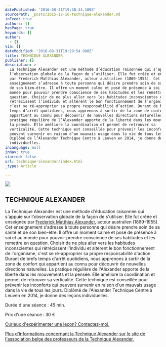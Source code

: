 ```yaml
---
datePublished: '2016-08-31T19:38:34.109Z'
sourcePath: _posts/2015-12-16-technique-alexander.md
inFeed: true
authors: []
hasPage: true
keywords: []
author:
  - {}
via: {}
dateModified: '2016-08-31T19:29:54.980Z'
title: TECHNIQUE ALEXANDER
publisher: {}
description: >-
  La Technique Alexander est une méthode d’éducation raisonnée qui s’appuie sur
  l’observation globale de la façon de s’utiliser. Elle fut créée et enseignée
  par Frederick Matthias Alexander, acteur australien (1869-1955). Cet
  enseignement s’adresse à toute personne qui désire prendre soin de sa santé et
  de son bien-être. Il offre un moment calme et posé de présence à soi et au
  monde pour pouvoir prendre conscience de ses habitudes et les remettre en
  question. Choisir de ne plus aller vers les habitudes inconscientes qui
  rétrécissent l’individu et altèrent le bon fonctionnement de l’organisme,
  c’est se ré-approprier sa propre responsabilité d’action. Durant de brefs
  temps d’arrêt quotidiens, nous apprenons à sortir de la zone de confort qui
  appartient au connu pour découvrir de nouvelles directions naturelles. La
  pratique régulière de l’Alexander apporte de la liberté dans les mouvements et
  la pensée. Elle améliore la coordination et permet de retrouver sa
  verticalité. Cette technique est conseillée pour prévenir les inconforts qui
  peuvent survenir en raison d’un mauvais usage dans la vie de tous les jours.
  Diplômé de l’Alexander Technique Centre à Leuven en 2014, je donne des leçons
  individuelles.
inLanguage: null
inNav: true
starred: false
url: technique-alexander/index.html
_type: Article

---
```

![](https://the-grid-user-content.s3-us-west-2.amazonaws.com/6d723faf-7438-4deb-a4b4-d23bc4575f47.jpg)

## TECHNIQUE ALEXANDER

La Technique Alexander est une méthode d'éducation raisonnée qui s'appuie sur l'observation globale de la façon de s'utiliser. Elle fut créée et enseignée par [Frederick Matthias Alexander][0], acteur australien (1869-1955). Cet enseignement s'adresse à toute personne qui désire prendre soin de sa santé et de son bien-être. Il offre un moment calme et posé de présence à soi et au monde pour pouvoir prendre conscience de ses habitudes et les remettre en question. Choisir de ne plus aller vers les habitudes inconscientes qui rétrécissent l'individu et altèrent le bon fonctionnement de l'organisme, c'est se ré-approprier sa propre responsabilité d'action. Durant de brefs temps d'arrêt quotidiens, nous apprenons à sortir de la zone de confort qui appartient au connu pour découvrir de nouvelles directions naturelles. La pratique régulière de l'Alexander apporte de la liberté dans les mouvements et la pensée. Elle améliore la coordination et permet de retrouver sa verticalité. Cette technique est conseillée pour prévenir les inconforts qui peuvent survenir en raison d'un mauvais usage dans la vie de tous les jours. Diplômé de l'Alexander Technique Centre à Leuven en 2014, je donne des leçons individuelles.

Durée d'une séance : 45 min.

Prix d'une séance : 30 €

[Curieux d'expérimenter une leçon? Contactez-moi.][1]

[Plus d'informations concernant la Technique Alexander sur le site de l'association belge des professeurs de la Technique Alexander.][2]

[0]: http://fr.wikipedia.org/wiki/Frederick_Matthias_Alexander
[1]: http://www.martinmichiels.be/#contact "Contactez-moi"
[2]: http://www.fmalexandertech.be/technique_a_propos.php "AEFMAT - À propos de la Technique Alexander"